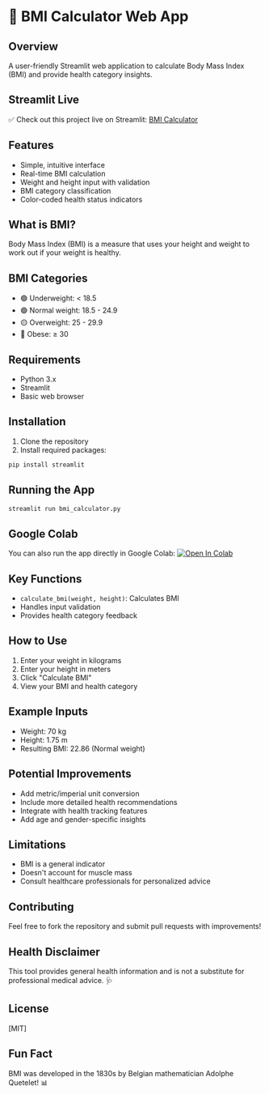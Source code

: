 
# 💪 BMI Calculator Web App

## Overview
A user-friendly Streamlit web application to calculate Body Mass Index (BMI) and provide health category insights.

## Streamlit Live
✅ Check out this project live on Streamlit: [BMI Calculator](https://python-assignment-bmi-calculator.streamlit.app)

## Features
- Simple, intuitive interface
- Real-time BMI calculation
- Weight and height input with validation
- BMI category classification
- Color-coded health status indicators

## What is BMI?
Body Mass Index (BMI) is a measure that uses your height and weight to work out if your weight is healthy.

## BMI Categories
- 🟢 Underweight: < 18.5
- 🟢 Normal weight: 18.5 - 24.9
- 🟡 Overweight: 25 - 29.9
- 🔴 Obese: ≥ 30

## Requirements
- Python 3.x
- Streamlit
- Basic web browser

## Installation
1. Clone the repository
2. Install required packages:
```bash
pip install streamlit
```

## Running the App
```bash
streamlit run bmi_calculator.py
```

## Google Colab
You can also run the app directly in Google Colab:
[![Open In Colab](https://colab.research.google.com/assets/colab-badge.svg)](https://colab.research.google.com/drive/1VNcoMRuxyO6wzDn328qgIHWBEDwP7juv)

## Key Functions
- `calculate_bmi(weight, height)`: Calculates BMI
- Handles input validation
- Provides health category feedback

## How to Use
1. Enter your weight in kilograms
2. Enter your height in meters
3. Click "Calculate BMI"
4. View your BMI and health category

## Example Inputs
- Weight: 70 kg
- Height: 1.75 m
- Resulting BMI: 22.86 (Normal weight)

## Potential Improvements
- Add metric/imperial unit conversion
- Include more detailed health recommendations
- Integrate with health tracking features
- Add age and gender-specific insights

## Limitations
- BMI is a general indicator
- Doesn't account for muscle mass
- Consult healthcare professionals for personalized advice

## Contributing
Feel free to fork the repository and submit pull requests with improvements!

## Health Disclaimer
This tool provides general health information and is not a substitute for professional medical advice. 🩺

## License
[MIT]

## Fun Fact
BMI was developed in the 1830s by Belgian mathematician Adolphe Quetelet! 📊